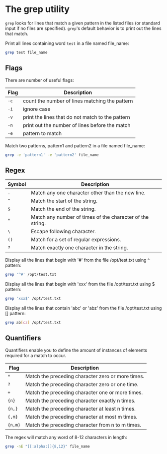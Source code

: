 <h1>The grep utility</h1>
<code>grep</code> looks for lines that match a given pattern in the listed files (or standard input if no files are specified). <code>grep</code>'s default behavior is to print out the lines that match.

Print all lines containing word <code>test</code> in a file named file_name:

```bash
grep test file_name
```

<h2>Flags</h2>
There are number of useful flags:

| Flag | Description |
| --- | --- |
| <code>-c</code> | count the number of lines matching the pattern |
| <code>-i</code> | ignore case |
| <code>-v</code> | print the lines that do not match to the pattern |
| <code>-n</code> | print out the number of lines before the match |
| <code>-e</code> | pattern to match |

Match two patterns, pattern1 and pattern2 in a file named file_name:

```bash
grep -e 'pattern1' -e 'pattern2' file_name
```

<h2>Regex</h2>

| Symbol | Description |
| --- | --- |
| <code>.</code> | Match any one character other than the new line. |
| <code>^</code> | Match the start of the string. |
| <code>$</code> | Match the end of the string. |
| <code>*</code> | Match any number of times of the character of the string. |
| <code>\\</code> | Escape following character. |
| <code>()</code> | Match for a set of regular expressions. |
| <code>?</code> | Match exactly one character in the string. |

Display all the lines that begin with '#' from the file /opt/test.txt using ^ pattern:

```bash
grep '^#' /opt/test.txt
```

Display all the lines that begin with 'xxx' from the file /opt/test.txt using $ pattern:

```bash
grep 'xxx$' /opt/test.txt
```

Display all the lines that contain 'abc' or 'abz' from the file /opt/test.txt using \[\] pattern:

```bash
grep ab[cz] /opt/test.txt
```

<h2>Quantifiers</h2>

Quantifiers enable you to define the amount of instances of elements required for a match to occur.

| Flag | Description |
| --- | --- |
| <code>*</code> | Match the preceding character zero or more times. |
| <code>?</code> | Match the preceding character zero or one time. |
| <code>+</code> | Match the preceding character one or more times. |
| <code>{n}</code> | Match the preceding character exactly n times. |
| <code>{n,}</code> | Match the preceding character at least n times. |
| <code>{,m}</code> | Match the preceding character at most m times. |
| <code>{n,m}</code> | Match the preceding character from n to m times. |

The regex will match any word of 8-12 characters in length:

```bash
grep -nE "[[:alpha:]]{8,12}" file_name
```
